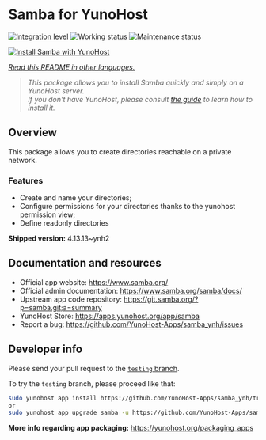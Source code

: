 <!--
N.B.: This README was automatically generated by <https://github.com/YunoHost/apps/tree/master/tools/readme_generator>
It shall NOT be edited by hand.
-->

# Samba for YunoHost

[![Integration level](https://dash.yunohost.org/integration/samba.svg)](https://dash.yunohost.org/appci/app/samba) ![Working status](https://ci-apps.yunohost.org/ci/badges/samba.status.svg) ![Maintenance status](https://ci-apps.yunohost.org/ci/badges/samba.maintain.svg)

[![Install Samba with YunoHost](https://install-app.yunohost.org/install-with-yunohost.svg)](https://install-app.yunohost.org/?app=samba)

*[Read this README in other languages.](./ALL_README.md)*

> *This package allows you to install Samba quickly and simply on a YunoHost server.*  
> *If you don't have YunoHost, please consult [the guide](https://yunohost.org/install) to learn how to install it.*

## Overview

This package allows you to create directories reachable on a private network.

### Features

- Create and name your directories;
- Configure permissions for your directories thanks to the yunohost permission view;
- Define readonly directories


**Shipped version:** 4.13.13~ynh2
## Documentation and resources

- Official app website: <https://www.samba.org/>
- Official admin documentation: <https://www.samba.org/samba/docs/>
- Upstream app code repository: <https://git.samba.org/?p=samba.git;a=summary>
- YunoHost Store: <https://apps.yunohost.org/app/samba>
- Report a bug: <https://github.com/YunoHost-Apps/samba_ynh/issues>

## Developer info

Please send your pull request to the [`testing` branch](https://github.com/YunoHost-Apps/samba_ynh/tree/testing).

To try the `testing` branch, please proceed like that:

```bash
sudo yunohost app install https://github.com/YunoHost-Apps/samba_ynh/tree/testing --debug
or
sudo yunohost app upgrade samba -u https://github.com/YunoHost-Apps/samba_ynh/tree/testing --debug
```

**More info regarding app packaging:** <https://yunohost.org/packaging_apps>
